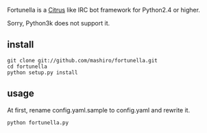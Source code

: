 Fortunella is a [Citrus](http://coderepos.org/share/wiki/Citrus) like IRC bot framework for Python2.4 or higher.

Sorry, Python3k does not support it.

## install

    git clone git://github.com/mashiro/fortunella.git
	cd fortunella
	python setup.py install

## usage

At first, rename config.yaml.sample to config.yaml and rewrite it.

    python fortunella.py

